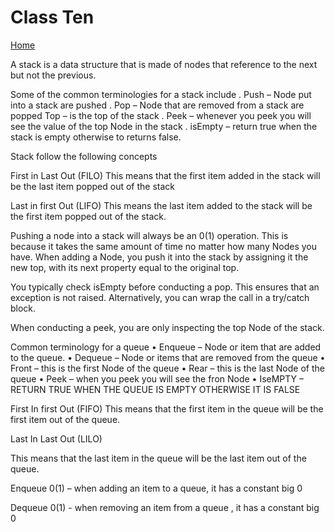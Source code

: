 # Class Ten

[Home](https://daviey52.github.io/reading-notes/)

A stack is a data structure that is made of nodes that reference to the next but not the previous.

Some of the common terminologies for a stack include
. Push – Node put into a stack are pushed
. Pop – Node that are removed from a stack are popped
   Top – is the top of the stack
. Peek – whenever you peek you will see the value of the top    Node in the stack
. isEmpty – return true when the stack is empty otherwise to returns false.

Stack follow the following concepts

First in Last Out (FILO)
This means that the first item added in the stack will be the
last item popped out of the stack

Last in first Out (LIFO)
This means the last item added to the stack will be the first item popped out of the stack.

Pushing a node into a stack will always be an 0(1) operation. This is because it takes the same amount of time no matter how many Nodes you have. When adding a Node, you push it into the stack by assigning it the new top, with its next property equal to the original top.

You typically check isEmpty before conducting a pop. This ensures that an exception is not raised. Alternatively, you can wrap the call in a try/catch block.

When conducting a peek, you are only inspecting the top Node of the stack.

Common terminology for a queue
• Enqueue – Node or item that are added to the queue.
• Dequeue – Node or items that are removed from the queue
• Front – this is the first Node of the queue
• Rear – this is the last Node of the queue
• Peek – when you peek you will see the fron Node
• IseMPTY – RETURN TRUE WHEN THE QUEUE IS EMPTY OTHERWISE IT IS FALSE

First In first Out (FIFO)
This means that the first item in the queue will be the first item out of the queue.

Last In Last Out (LILO)

This means that the last item in the queue will be the last item out of the queue.

Enqueue 0(1) – when adding an item to a queue, it has a constant big 0

Dequeue 0(1)  - when removing an item from a queue , it has a constant big 0
